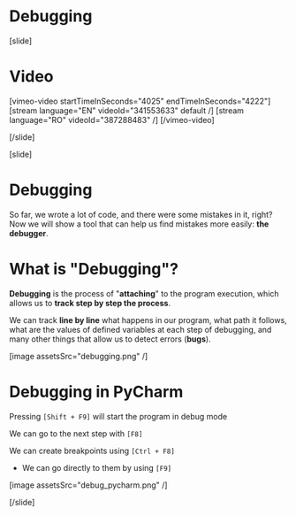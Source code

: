 # Debugging

[slide]
# Video

[vimeo-video startTimeInSeconds="4025" endTimeInSeconds="4222"]
[stream language="EN" videoId="341553633" default /]
[stream language="RO" videoId="387288483"  /]
[/vimeo-video]

[/slide]

[slide]
# Debugging
So far, we wrote a lot of code, and there were some mistakes in it, right? Now we will show a tool that can help us find mistakes more easily: **the debugger**.

# What is "Debugging"?
**Debugging** is the process of "**attaching**" to the program execution, which allows us to **track step by step the process**. 

We can track **line by line** what happens in our program, what path it follows, what are the values of defined variables at each step of debugging, and many other things that allow us to detect errors (**bugs**).

[image assetsSrc="debugging.png" /]

# Debugging in PyCharm
Pressing `[Shift + F9]` will start the program in debug mode

We can go to the next step with `[F8]`

We can create breakpoints using `[Ctrl + F8]`
  * We can go directly to them by using `[F9]`

[image assetsSrc="debug_pycharm.png" /]

[/slide]